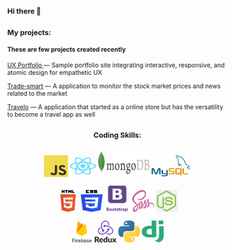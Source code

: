 ### Hi there 👋

##

<div align='left'>
  <P width='250px'>
    <h3>My projects:</h3>    
    <h4>These are few projects created recently </h4>
    <p><a href='https://john-v77.github.io/Portfolio-Lab/'>UX Portfolio </a> — Sample portfolio site integrating interactive, responsive, and atomic design for empathetic UX </p>
    <p><a href='https://trade-smart.netlify.app'>Trade-smart</a> — A application to monitor the stock market prices and news related to the market</p>
    <p><a href='https://whynew.herokuapp.com'>Travelo</a> — A application that started as a online store but has the versatility to become a travel app as well</p>
  </p>
</div>

##


<div align='center'>
  <h3>Coding Skills:</h3>
  <img alt="JavaScript" width="55px" height="50px" src="https://github.com/John-v77/John-v77/blob/main/icons/javascript.svg">
  <img alt="React"width="60px" height="50px" src="https://github.com/John-v77/John-v77/blob/main/icons/react.svg">
  <img alt="mongodb" width="120" height="70px" src="https://github.com/John-v77/John-v77/blob/main/icons/mongodb.png">
  <img alt="MySQL" width="90px" height="50px" src="https://github.com/John-v77/John-v77/blob/main/icons/MySQL-Logo.wine.png">
  <br>
  <br>
  <img alt="htm5" width="50px" height="50px" src="https://github.com/John-v77/John-v77/blob/main/icons/html5.svg">
  <img alt="css3" width="50px" height="50px" src="https://github.com/John-v77/John-v77/blob/main/icons/css3.svg">
  <code><img alt="Bootstrap" width="60px" height="60px" src="https://github.com/John-v77/John-v77/blob/main/icons/Bootstrap.png"></code>
  <img alt="sass" width="50px" height="50px" src="https://github.com/John-v77/John-v77/blob/main/icons/sass-1.svg">
  <img alt="nodeJS" width="50px" height="50px" src="https://github.com/John-v77/John-v77/blob/main/icons/node.png">
  <br>
  <br>
  <img alt="firebase" width="50px" height="50px" src="https://github.com/John-v77/John-v77/blob/main/icons/firebase.png">
  <img alt="Redux" width="50px" height="50px" src="https://github.com/John-v77/John-v77/blob/main/icons/Redux.png">
  <img alt="Python" width="50px" height="50px" src="https://github.com/John-v77/John-v77/blob/main/icons/python.svg">
  <code><img alt="Django" width="50px" height="50px" src="https://github.com/John-v77/John-v77/blob/main/icons/django.svg"></code>
 
</div>
<!--
**John-v77/John-v77** is a ✨ _special_ ✨ repository because its `README.md` (this file) appears on your GitHub profile.

Here are some ideas to get you started:

- 🔭 I’m currently working on ...
- 🌱 I’m currently learning ...
- 👯 I’m looking to collaborate on ...
- 🤔 I’m looking for help with ...
- 💬 Ask me about ...
- 📫 How to reach me: ...
- 😄 Pronouns: ...
- ⚡ Fun fact: ...
-->

